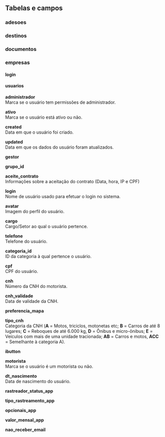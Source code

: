 ## Tabelas e campos

### adesoes

### destinos

### documentos

### empresas

#### login

#### usuarios
**administrador**  
  Marca se o usuário tem permissões de administrador.

**ativo**  
  Marca se o usuário está ativo ou não.

**created**  
  Data em que o usuário foi criado.  

**updated**  
  Data em que os dados do usuário foram atualizados.

**gestor**  


**grupo_id**  


**aceite_contrato**  
Informações sobre a aceitação do contrato (Data, hora, IP e CPF)

**login**  
Nome de usuário usado para efetuar o login no sistema.

**avatar**  
Imagem do perfil do usuário.

**cargo**  
Cargo/Setor ao qual o usuário pertence.

**telefone**  
Telefone do usuário.

**categoria_id**  
ID da categoria à qual pertence o usuário.

**cpf**  
CPF do usuário.

**cnh**  
Número da CNH do motorista.

**cnh_validade**  
Data de validade da CNH.

**preferencia_mapa**  


**tipo_cnh**  
  Categoria da CNH (**A** = Motos, triciclos, motonetas etc; **B** = Carros de até 8 lugares; **C** = Reboques de até 6.000     kg, **D** = Ônibus e micro-ônibus; **E** = Veículos com mais de uma unidade tracionada; **AB** = Carros e motos, **ACC** =   Semelhante à categoria A).

**ibutton**  


**motorista**  
Marca se o usuário é um motorista ou não.

**dt_nascimento**  
Data de nascimento do usuário.

**rastreador_status_app**  


**tipo_rastreamento_app**  


**opcionais_app**  


**valor_mensal_app**  


**nao_receber_email**  

